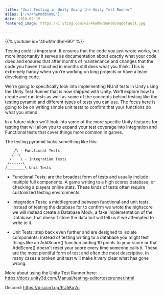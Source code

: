 ```yaml
---
title: "Unit Testing in Unity Using the Unity Test Runner"
alias: ["/v/4hwMmdbnH90"]
date: 2018-02-19
featured_image: https://i.ytimg.com/vi/4hwMmdbnH90/mqdefault.jpg

---
```


{{% youtube id="4hwMmdbnH90" %}}

Testing code is important. It ensures that the code you just wrote works, but more importantly it serves as documentation about exactly what your code does and ensures that after months of maintenance and changes that the code you haven't touched in months still does what you think. This is extremely handy when you're working on long projects or have a team developing code.

We're going to specifically look into implementing NUnit tests in Unity using the Unity Test Runner that is now shipped with Unity. We'll explore how to create and run tests as well as some of the concepts behind testing like the testing pyramid and different types of tests you can use. The focus here is going to be on writing simple unit tests to confirm that your functions do what you intend.

In a future video we'll look into some of the more specific Unity features for testing that will allow you to expand your test coverage into Integration and Functional tests that cover things more common in games.

The testing pyramid looks something like this:

```
    /\ - Functional Tests
   /--\
  /    \ - Integration Tests
 /------\
/________\ Unit Tests
```
* Functional Tests: are the broadest form of tests and usually include multiple full components. A game writing to a high scores database, or checking a players online stats. These kinds of tests often require customized testing environments.

* Integration Tests: a middleground between functional and unit tests. Instead of testing the database for to confirm we wrote the highscore we will instead create a Database Mock, a fake implementation of the Database, that doesn't store the data but will tell us if we attempted to write to it.

* Unit Tests: step back even further and are designed to isolate components. Instead of testing writing to a database you might test things like an AddScore() function adding 10 points to your score or that AddScore() doesn't reset your score every time someone calls it. These are the most plentiful form of test and often the most descriptive. In many cases a broken unit test will make it very clear what has gone wrong.

More about using the Unity Test Runner here: https://docs.unity3d.com/Manual/testing-editortestsrunner.html

Discord: https://discord.gg/hU5Kq2u
